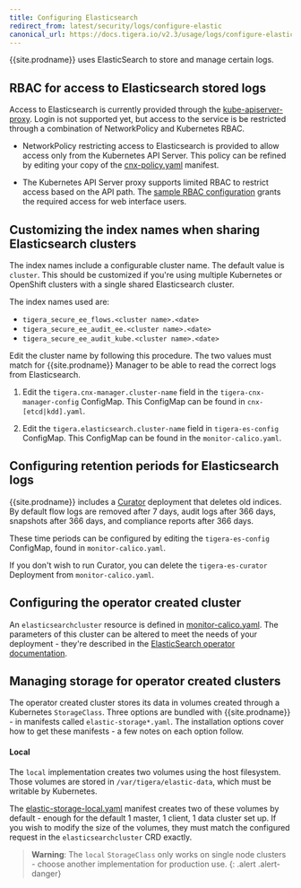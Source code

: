 ```yaml
---
title: Configuring Elasticsearch
redirect_from: latest/security/logs/configure-elastic
canonical_url: https://docs.tigera.io/v2.3/usage/logs/configure-elastic
---
```


{{site.prodname}} uses ElasticSearch to store and manage certain logs.

## RBAC for access to Elasticsearch stored logs

Access to Elasticsearch is currently provided through the [kube-apiserver-proxy](https://kubernetes.io/docs/tasks/access-application-cluster/access-cluster/#discovering-builtin-services).
Login is not supported yet, but access to the service is be restricted through
a combination of NetworkPolicy and Kubernetes RBAC.

- NetworkPolicy restricting access to Elasticsearch is provided to allow access
  only from the Kubernetes API Server.  This policy
  can be refined by editing your copy of the [cnx-policy.yaml](../../getting-started/kubernetes/installation/hosted/cnx/1.7/cnx-policy.yaml) manifest.

- The Kubernetes API Server proxy supports limited RBAC to restrict access
  based on the API path.  The [sample RBAC configuration](../../reference/cnx/rbac-tiered-policies)
  grants the required access for web interface users.

## Customizing the index names when sharing Elasticsearch clusters

The index names include a configurable cluster name.  The default value is `cluster`.  This should be customized
if you're using multiple Kubernetes or OpenShift clusters with a single shared Elasticsearch cluster.

The index names used are:
- `tigera_secure_ee_flows.<cluster name>.<date>`
- `tigera_secure_ee_audit_ee.<cluster name>.<date>`
- `tigera_secure_ee_audit_kube.<cluster name>.<date>`

Edit the cluster name by following this procedure.  The two values must match for
   {{site.prodname}} Manager to be able to read the correct logs from Elasticsearch.

1. Edit the `tigera.cnx-manager.cluster-name` field in the `tigera-cnx-manager-config` ConfigMap.
   This ConfigMap can be found in `cnx-[etcd|kdd].yaml`.

1. Edit the `tigera.elasticsearch.cluster-name` field in `tigera-es-config` ConfigMap.  This ConfigMap
   can be found in the `monitor-calico.yaml`.

## Configuring retention periods for Elasticsearch logs

{{site.prodname}} includes a [Curator](https://www.elastic.co/guide/en/elasticsearch/client/curator/current/about.html)
deployment that deletes old indices.  By default flow logs are removed after 7 days,
audit logs after 366 days, snapshots after 366 days, and compliance reports
after 366 days.

These time periods can be configured by editing the `tigera-es-config` ConfigMap,
found in `monitor-calico.yaml`.

If you don't wish to run Curator, you can delete the `tigera-es-curator` Deployment
from `monitor-calico.yaml`.

## Configuring the operator created cluster

An `elasticsearchcluster` resource is defined in [monitor-calico.yaml](../../getting-started/kubernetes/installation/hosted/cnx/1.7/monitor-calico.yaml).
The parameters of this cluster can be altered to meet the needs of your deployment - they're described
in the [ElasticSearch operator documentation](https://github.com/upmc-enterprises/elasticsearch-operator).

## Managing storage for operator created clusters

The operator created cluster stores its data in volumes created through
a Kubernetes `StorageClass`.  Three options are bundled with {{site.prodname}} -
in manifests called `elastic-storage*.yaml`.  The installation options cover
how to get these manifests - a few notes on each option follow.

#### Local

The `local` implementation creates two volumes using the host filesystem.
Those volumes are stored in `/var/tigera/elastic-data`, which must be writable
by Kubernetes.

The [elastic-storage-local.yaml](../../getting-started/kubernetes/installation/hosted/cnx/1.7/elastic-storage-local.yaml)
manifest creates two of these volumes by default - enough for the default
1 master, 1 client, 1 data cluster set up.  If you wish to modify the size of
the volumes, they must match the configured request in the `elasticsearchcluster`
CRD exactly.

> **Warning**: The `local` `StorageClass` only works on single node clusters -
> choose another implementation for production use.
{: .alert .alert-danger}
